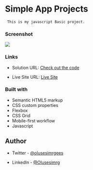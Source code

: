 
# Simple App Projects

     This is my javascript Basic project. 

### Screenshot

![](./screenshot.jpg)


### Links

- Solution URL: [Check out the code]()

- Live Site URL: [Live Site](https://olusesimrg.github.io/Simple-Projects-App/)

### Built with

- Semantic HTML5 markup
- CSS custom properties
- Flexbox
- CSS Grid
- Mobile-first workflow
- Javascript



## Author

- Twitter - [@olusesimrgees](https://www.twitter.com/olusesimrgees)

- LinkedIn - [@Olusesimrg]()


